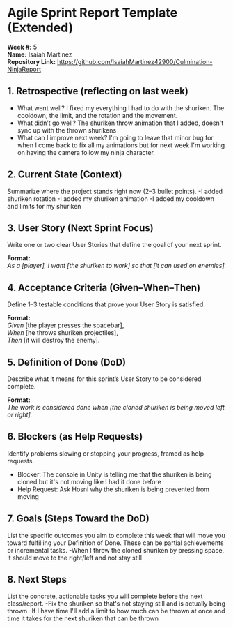 # Agile Sprint Report Template (Extended)

**Week #:** 5    
**Name:** Isaiah Martinez   
**Repository Link:** https://github.com/IsaiahMartinez42900/Culmination-NinjaReport  
 

## 1. Retrospective (reflecting on last week)
- What went well? I fixed my everything I had to do with the shuriken. The cooldown, the limit, and the rotation and the movement.  
- What didn’t go well? The shuriken throw animation that I added, doesn't sync up with the thrown shurikens 
- What can I improve next week? I'm going to leave that minor bug for when I come back to fix all my animations but for next week I'm working on having the camera follow my ninja character.


## 2. Current State (Context)
Summarize where the project stands right now (2–3 bullet points).
-I added shuriken rotation 
-I added my shuriken animation 
-I added my cooldown and limits for my shuriken

## 3. User Story (Next Sprint Focus)
Write one or two clear User Stories that define the goal of your next sprint.


**Format:**  
*As a [player], I want [the shuriken to work] so that [it can used on enemies].*

## 4. Acceptance Criteria (Given–When–Then)
Define 1–3 testable conditions that prove your User Story is satisfied.

**Format:**  
*Given* [the player presses the spacebar],  
*When* [he throws shuriken projectiles],  
*Then* [it will destroy the enemy].

## 5. Definition of Done (DoD)
Describe what it means for this sprint’s User Story to be considered complete.

**Format:**  
*The work is considered done when [the cloned shuriken is being moved left or right].*

## 6. Blockers (as Help Requests)
Identify problems slowing or stopping your progress, framed as help requests.
- Blocker: The console in Unity is telling me that the shuriken is being cloned but it's not moving like I had it done before  
- Help Request: Ask Hosni why the shuriken is being prevented from moving
  
## 7. Goals (Steps Toward the DoD)
List the specific outcomes you aim to complete this week that will move you toward fulfilling your Definition of Done. These can be partial achievements or incremental tasks.
-When I throw the cloned shuriken by pressing space, it should move to the right/left and not stay still  
## 8. Next Steps
List the concrete, actionable tasks you will complete before the next class/report.
-Fix the shuriken so that's not staying still and is actually being thrown
-If I have time I'll add a limit to how much can be thrown at once and time it takes for the next shuriken that can be thrown
